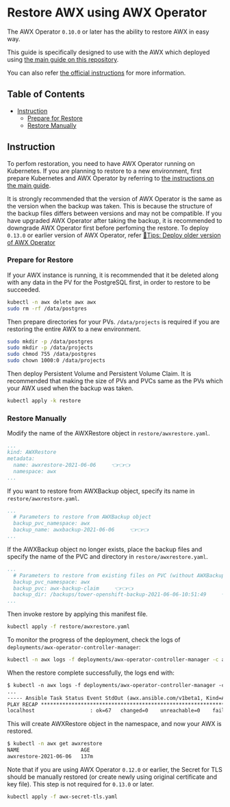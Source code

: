 <!-- omit in toc -->
# Restore AWX using AWX Operator

The AWX Operator `0.10.0` or later has the ability to restore AWX in easy way.

This guide is specifically designed to use with the AWX which deployed using [the main guide on this repository](../README.md).

You can also refer [the official instructions](https://github.com/ansible/awx-operator/tree/devel/roles/backup) for more information.

<!-- omit in toc -->
## Table of Contents

- [Instruction](#instruction)
  - [Prepare for Restore](#prepare-for-restore)
  - [Restore Manually](#restore-manually)

## Instruction

To perfom restoration, you need to have AWX Operator running on Kubernetes. If you are planning to restore to a new environment, first prepare Kubernetes and AWX Operator by referring to [the instructions on the main guide](../README.md).

It is strongly recommended that the version of AWX Operator is the same as the version when the backup was taken. This is because the structure of the backup files differs between versions and may not be compatible. If you have upgraded AWX Operator after taking the backup, it is recommended to downgrade AWX Operator first before perfoming the restore. To deploy `0.13.0` or earlier version of AWX Operator, refer [📝Tips: Deploy older version of AWX Operator](../tips/deploy-older-operator.md)

### Prepare for Restore

If your AWX instance is running, it is recommended that it be deleted along with any data in the PV for the PostgreSQL first, in order to restore to be succeeded.

```bash
kubectl -n awx delete awx awx
sudo rm -rf /data/postgres
```

Then prepare directories for your PVs. `/data/projects` is required if you are restoring the entire AWX to a new environment.

```bash
sudo mkdir -p /data/postgres
sudo mkdir -p /data/projects
sudo chmod 755 /data/postgres
sudo chown 1000:0 /data/projects
```

Then deploy Persistent Volume and Persistent Volume Claim. It is recommended that making the size of PVs and PVCs same as the PVs which your AWX used when the backup was taken.

```bash
kubectl apply -k restore
```

### Restore Manually

Modify the name of the AWXRestore object in `restore/awxrestore.yaml`.

```yaml
...
kind: AWXRestore
metadata:
  name: awxrestore-2021-06-06     👈👈👈
  namespace: awx
...
```

If you want to restore from AWXBackup object, specify its name in `restore/awxrestore.yaml`.

```yaml
...
  # Parameters to restore from AWXBackup object
  backup_pvc_namespace: awx
  backup_name: awxbackup-2021-06-06     👈👈👈
...
```

If the AWXBackup object no longer exists, place the backup files and specify the name of the PVC and directory in `restore/awxrestore.yaml`.

```yaml
...
  # Parameters to restore from existing files on PVC (without AWXBackup object)
  backup_pvc_namespace: awx
  backup_pvc: awx-backup-claim     👈👈👈
  backup_dir: /backups/tower-openshift-backup-2021-06-06-10:51:49     👈👈👈
...
```

Then invoke restore by applying this manifest file.

```bash
kubectl apply -f restore/awxrestore.yaml
```

To monitor the progress of the deployment, check the logs of `deployments/awx-operator-controller-manager`:

```bash
kubectl -n awx logs -f deployments/awx-operator-controller-manager -c awx-manager
```

When the restore complete successfully, the logs end with:

```txt
$ kubectl -n awx logs -f deployments/awx-operator-controller-manager -c awx-manager
...
----- Ansible Task Status Event StdOut (awx.ansible.com/v1beta1, Kind=AWX, awx/awx) -----
PLAY RECAP *********************************************************************
localhost                  : ok=67   changed=0    unreachable=0    failed=0    skipped=42   rescued=0    ignored=0
```

This will create AWXRestore object in the namespace, and now your AWX is restored.

```bash
$ kubectl -n awx get awxrestore
NAME                    AGE
awxrestore-2021-06-06   137m
```

Note that if you are using AWX Operator `0.12.0` or earlier, the Secret for TLS should be manually restored (or create newly using original certificate and key file). This step is not required for `0.13.0` or later.

```bash
kubectl apply -f awx-secret-tls.yaml
```
